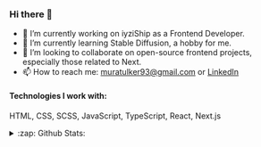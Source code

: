 ### Hi there 👋

- 🔭 I’m currently working on iyziShip as a Frontend Developer.
- 🌱 I’m currently learning Stable Diffusion, a hobby for me.
- 👯 I’m looking to collaborate on open-source frontend projects, especially those related to Next.
- 📫 How to reach me: [muratulker93@gmail.com](mailto:muratulker93@gmail.com) or [LinkedIn](https://www.linkedin.com/in/muratulker93/)

#### Technologies I work with:
HTML, CSS, SCSS, JavaScript, TypeScript, React, Next.js

<details>
  <summary>:zap: Github Stats:</summary>
  <img width="49.5%" height="220px" src="https://github-readme-streak-stats.herokuapp.com/?user=ulkermu&theme=nord" alt="muratulker" />
</details>

<!--
**ulkermu/ulkermu** is a ✨ _special_ ✨ repository because its `README.md` (this file) appears on your GitHub profile.

https://github-readme-stats.vercel.app/api?username=ulkermu&count_private=true&show_icons=true&line_height=20
<img align="left" alt="ulkermu's Github Stats" src="https://github-readme-stats-git-master-ulkermu.vercel.app/api?username=ulkermu&count_private=true&show_icons=true" />

Here are some ideas to get you started:

- 🔭 I’m currently working on ...
- 🌱 I’m currently learning ...
- 👯 I’m looking to collaborate on ...
- 🤔 I’m looking for help with ...
- 💬 Ask me about ...
- 📫 How to reach me: ...
- 😄 Pronouns: ...
- ⚡ Fun fact: ...
-->
